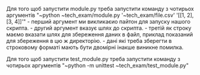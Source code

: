 Для того щоб запустити module.py треба запустити команду з чотирьох аргументів
    "~python ~tech_exam/module.py '~tech_exam/file.csv' '[[1, 2], [3, 4]]'"
    - перший аргумент ми викликаєио пайтон для запуску нашого скрипта.
    - другий аргумент вказує шлях до скрипта.
    - третій як строку маємо вказати шлях для збереження даних в файл, приклад показаний 
        для збереження в цю ж директорію.
    - дані які треба зберегти в строковому форматі мають бути двомірні інакше виникне помилка. 

Для того щоб запустити test_module.py треба запустити команду з чотирьох аргументів
    "~python -m unittest ~tech_exam/test_module.py"
